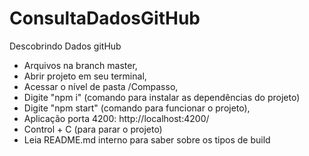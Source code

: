# ConsultaDadosGitHub
Descobrindo Dados gitHub

- Arquivos na branch master,
- Abrir projeto em seu terminal,
- Acessar o nível de pasta /Compasso,
- Digite "npm i" (comando para instalar as dependências do projeto)
- Digite "npm start" (comando para funcionar o projeto),
- Aplicação porta 4200: http://localhost:4200/
- Control + C (para parar o projeto)
- Leia README.md interno para saber sobre os tipos de build
